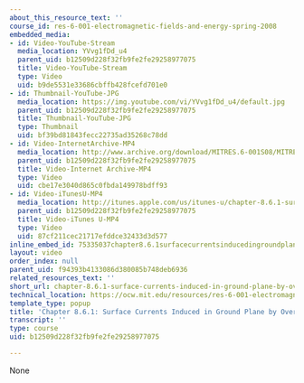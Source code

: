 ```yaml
---
about_this_resource_text: ''
course_id: res-6-001-electromagnetic-fields-and-energy-spring-2008
embedded_media:
- id: Video-YouTube-Stream
  media_location: YVvg1fDd_u4
  parent_uid: b12509d228f32fb9fe2fe29258977075
  title: Video-YouTube-Stream
  type: Video
  uid: b9de5531e33686cbffb428fcefd701e0
- id: Thumbnail-YouTube-JPG
  media_location: https://img.youtube.com/vi/YVvg1fDd_u4/default.jpg
  parent_uid: b12509d228f32fb9fe2fe29258977075
  title: Thumbnail-YouTube-JPG
  type: Thumbnail
  uid: bf39bd81843fecc22735ad35268c78dd
- id: Video-InternetArchive-MP4
  media_location: http://www.archive.org/download/MITRES.6-001S08/MITRES6_001S08_8-6-1_300k.mp4
  parent_uid: b12509d228f32fb9fe2fe29258977075
  title: Video-Internet Archive-MP4
  type: Video
  uid: cbe17e3040d865c0fbda149978bdff93
- id: Video-iTunesU-MP4
  media_location: http://itunes.apple.com/us/itunes-u/chapter-8.6.1-surface-currents/id538892150?i=117216817
  parent_uid: b12509d228f32fb9fe2fe29258977075
  title: Video-iTunes U-MP4
  type: Video
  uid: 87cf211cec21717efddce32433d3d577
inline_embed_id: 75335037chapter8.6.1surfacecurrentsinducedingroundplanebyoverheadconductor80423212
layout: video
order_index: null
parent_uid: f94393b4133086d380085b748deb6936
related_resources_text: ''
short_url: chapter-8.6.1-surface-currents-induced-in-ground-plane-by-overhead-conductor
technical_location: https://ocw.mit.edu/resources/res-6-001-electromagnetic-fields-and-energy-spring-2008/chapter-8/chapter-8.6.1-surface-currents-induced-in-ground-plane-by-overhead-conductor
template_type: popup
title: 'Chapter 8.6.1: Surface Currents Induced in Ground Plane by Overhead Conductor'
transcript: ''
type: course
uid: b12509d228f32fb9fe2fe29258977075

---
```

None